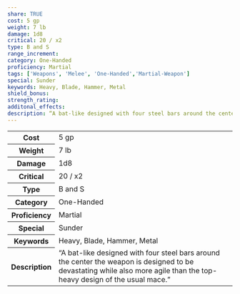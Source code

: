 ```yaml
---
share: TRUE
cost: 5 gp
weight: 7 lb
damage: 1d8
critical: 20 / x2
type: B and S
range_increment:
category: One-Handed
proficiency: Martial
tags: ['Weapons', 'Melee', 'One-Handed','Martial-Weapon']
special: Sunder
keywords: Heavy, Blade, Hammer, Metal
shield_bonus: 
strength_rating: 
additonal_effects: 
description: “A bat-like designed with four steel bars around the center the weapon is designed to be devastating while also more agile than the top-heavy design of the usual mace.”
---
```

<p><span style="overflow-x: auto;"><table><tbody><tr><th>Cost</th><td>5 gp</td></tr><tr><th>Weight</th><td>7 lb</td></tr><tr><th>Damage</th><td>1d8</td></tr><tr><th>Critical</th><td>20 / x2</td></tr><tr><th>Type</th><td>B and S</td></tr><tr><th>Category</th><td>One-Handed</td></tr><tr><th>Proficiency</th><td>Martial</td></tr><tr><th>Special</th><td>Sunder</td></tr><tr><th>Keywords</th><td>Heavy, Blade, Hammer, Metal</td></tr><tr><th>Description</th><td>“A bat-like designed with four steel bars around the center the weapon is designed to be devastating while also more agile than the top-heavy design of the usual mace.”</td></tr></tbody></table></span></p>

